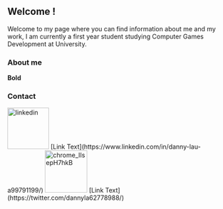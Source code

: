 ## Welcome !
Welcome to my page where you can find information about me and my work, I am currently a first year student studying Computer Games Development at University.





  ### About me 



**Bold** 








### Contact

<img width="93" alt="linkedin" src="https://user-images.githubusercontent.com/57402182/70791241-9e806e80-1d8e-11ea-8174-72c2e76e0ed1.png">

<!-- This is commented out. -->[Link Text](https://www.linkedin.com/in/danny-lau-a99791199/)

<img width="95" alt="chrome_IIsepH7hkB" src="https://user-images.githubusercontent.com/57402182/70791436-08007d00-1d8f-11ea-8ade-8757ba303233.png">

 <!-- This is commented out. -->[Link Text](https://twitter.com/dannyla62778988/)
